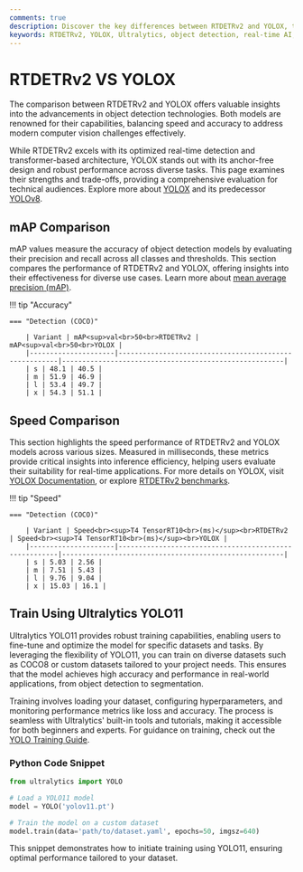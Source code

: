 ```yaml
---
comments: true
description: Discover the key differences between RTDETRv2 and YOLOX, two leading-edge models in real-time object detection. Compare their performance, accuracy, and suitability for diverse computer vision tasks, from edge AI to large-scale applications, and learn how they excel in various scenarios.
keywords: RTDETRv2, YOLOX, Ultralytics, object detection, real-time AI, edge AI, computer vision, AI models comparison, performance analysis
---
```


# RTDETRv2 VS YOLOX

The comparison between RTDETRv2 and YOLOX offers valuable insights into the advancements in object detection technologies. Both models are renowned for their capabilities, balancing speed and accuracy to address modern computer vision challenges effectively.

While RTDETRv2 excels with its optimized real-time detection and transformer-based architecture, YOLOX stands out with its anchor-free design and robust performance across diverse tasks. This page examines their strengths and trade-offs, providing a comprehensive evaluation for technical audiences. Explore more about [YOLOX](https://docs.ultralytics.com/models/yolov8/) and its predecessor [YOLOv8](https://www.ultralytics.com/blog/ultralytics-yolo11-has-arrived-redefine-whats-possible-in-ai).


## mAP Comparison

mAP values measure the accuracy of object detection models by evaluating their precision and recall across all classes and thresholds. This section compares the performance of RTDETRv2 and YOLOX, offering insights into their effectiveness for diverse use cases. Learn more about [mean average precision (mAP)](https://www.ultralytics.com/glossary/mean-average-precision-map).


!!! tip "Accuracy"

	=== "Detection (COCO)"

		| Variant | mAP<sup>val<br>50<br>RTDETRv2 | mAP<sup>val<br>50<br>YOLOX |
		|---------------------|-------------------------------------------------------|-------------------------------------------------------|
		| s | 48.1 | 40.5 |
		| m | 51.9 | 46.9 |
		| l | 53.4 | 49.7 |
		| x | 54.3 | 51.1 |
		

## Speed Comparison

This section highlights the speed performance of RTDETRv2 and YOLOX models across various sizes. Measured in milliseconds, these metrics provide critical insights into inference efficiency, helping users evaluate their suitability for real-time applications. For more details on YOLOX, visit [YOLOX Documentation](https://github.com/Megvii-BaseDetection/YOLOX), or explore [RTDETRv2 benchmarks](https://docs.ultralytics.com/modes/benchmark/).


!!! tip "Speed"

	=== "Detection (COCO)"

		| Variant | Speed<br><sup>T4 TensorRT10<br>(ms)</sup><br>RTDETRv2 | Speed<br><sup>T4 TensorRT10<br>(ms)</sup><br>YOLOX |
		|---------------------|-------------------------------------------------------|-------------------------------------------------------|
		| s | 5.03 | 2.56 |
		| m | 7.51 | 5.43 |
		| l | 9.76 | 9.04 |
		| x | 15.03 | 16.1 |

## Train Using Ultralytics YOLO11

Ultralytics YOLO11 provides robust training capabilities, enabling users to fine-tune and optimize the model for specific datasets and tasks. By leveraging the flexibility of YOLO11, you can train on diverse datasets such as COCO8 or custom datasets tailored to your project needs. This ensures that the model achieves high accuracy and performance in real-world applications, from object detection to segmentation.

Training involves loading your dataset, configuring hyperparameters, and monitoring performance metrics like loss and accuracy. The process is seamless with Ultralytics' built-in tools and tutorials, making it accessible for both beginners and experts. For guidance on training, check out the [YOLO Training Guide](https://docs.ultralytics.com/modes/train/).

### Python Code Snippet

```python
from ultralytics import YOLO

# Load a YOLO11 model
model = YOLO('yolov11.pt')

# Train the model on a custom dataset
model.train(data='path/to/dataset.yaml', epochs=50, imgsz=640)
```

This snippet demonstrates how to initiate training using YOLO11, ensuring optimal performance tailored to your dataset.
